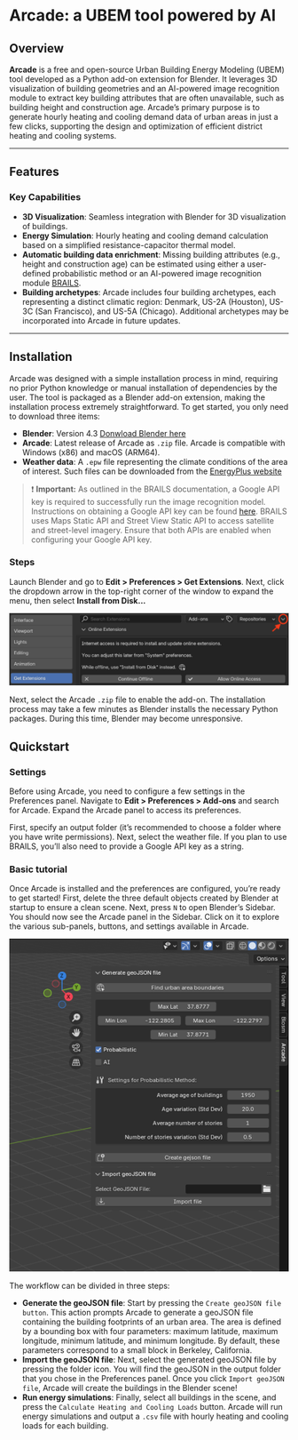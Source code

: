 # Arcade: a UBEM tool powered by AI

## Overview
**Arcade** is a free and open-source Urban Building Energy Modeling (UBEM) tool developed as a Python add-on extension for Blender. It leverages 3D visualization of building geometries and an AI-powered image recognition module to extract key building attributes that are often unavailable, such as building height and construction age. Arcade’s primary purpose is to generate hourly heating and cooling demand data of urban areas in just a few clicks, supporting the design and optimization of efficient district heating and cooling systems.

---

## Features
### Key Capabilities
- **3D Visualization**: Seamless integration with Blender for 3D visualization of buildings.
- **Energy Simulation**: Hourly heating and cooling demand calculation based on a simplified resistance-capacitor thermal model.
- **Automatic building data enrichment**: Missing building attributes (e.g., height and construction age) can be estimated using either a user-defined probabilistic method or an AI-powered image recognition module [BRAILS](https://nheri-simcenter.github.io/BRAILS-Documentation/index.html).
- **Building archetypes**: Arcade includes four building archetypes, each representing a distinct climatic region: Denmark, US-2A (Houston), US-3C (San Francisco), and US-5A (Chicago). Additional archetypes may be incorporated into Arcade in future updates.

---

## Installation
Arcade was designed with a simple installation process in mind, requiring no prior Python knowledge or manual installation of dependencies by the user. The tool is packaged as a Blender add-on extension, making the installation process extremely straightforward. To get started, you only need to download three items:

- **Blender**: Version 4.3 [Donwload Blender here](https://blender.org)
- **Arcade**: Latest release of Arcade as `.zip` file. Arcade is compatible with Windows (x86) and macOS (ARM64).
- **Weather data**: A `.epw` file representing the climate conditions of the area of interest. Such files can be downloaded from the [EnergyPlus website](https://energyplus.net/weather)

> ❗ **Important:** As outlined in the BRAILS documentation, a Google API key is required to successfully run the image recognition model. Instructions on obtaining a Google API key can be found [here](https://developers.google.com/maps/documentation/embed/get-api-key). BRAILS uses Maps Static API and Street View Static API to access satellite and street-level imagery. Ensure that both APIs are enabled when configuring your Google API key.
>

### Steps
Launch Blender and go to **Edit > Preferences > Get Extensions**. Next, click the dropdown arrow in the top-right corner of the window to expand the menu, then select **Install from Disk...**

![my_pref](images/pref.png)

Next, select the Arcade `.zip` file to enable the add-on. The installation process may take a few minutes as Blender installs the necessary Python packages. During this time, Blender may become unresponsive.


## Quickstart
### Settings
Before using Arcade, you need to configure a few settings in the Preferences panel. Navigate to **Edit > Preferences > Add-ons** and search for Arcade. Expand the Arcade panel to access its preferences.

First, specify an output folder (it’s recommended to choose a folder where you have write permissions). Next, select the weather file. If you plan to use BRAILS, you’ll also need to provide a Google API key as a string.

### Basic tutorial
Once Arcade is installed and the preferences are configured, you’re ready to get started! First, delete the three default objects created by Blender at startup to ensure a clean scene. Next, press `N` to open Blender’s Sidebar. You should now see the Arcade panel in the Sidebar. Click on it to explore the various sub-panels, buttons, and settings available in Arcade.

![my_menu](images/menu.png)

The workflow can be divided in three steps:
- **Generate the geoJSON file**: Start by pressing the `Create geoJSON file button`. This action prompts Arcade to generate a geoJSON file containing the building footprints of an urban area. The area is defined by a bounding box with four parameters: maximum latitude, maximum longitude, minimum latitude, and minimum longitude. By default, these parameters correspond to a small block in Berkeley, California.
- **Import the geoJSON file**: Next, select the generated geoJSON file by pressing the folder icon. You will find the geoJSON in the output folder that you chose in the Preferences panel. Once you click `Import geoJSON file`, Arcade will create the buildings in the Blender scene!
- **Run energy simulations**: Finally, select all buildings in the scene, and press the `Calculate Heating and Cooling Loads` button. Arcade will run energy simulations and output a `.csv` file with hourly heating and cooling loads for each building.
